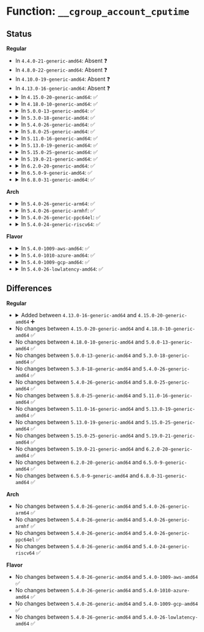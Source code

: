 # Function: <code>__cgroup_account_cputime</code>

## Status
<b>Regular</b>
<ul>
<li>
In <code>4.4.0-21-generic-amd64</code>: Absent ❓
</li>
<li>
In <code>4.8.0-22-generic-amd64</code>: Absent ❓
</li>
<li>
In <code>4.10.0-19-generic-amd64</code>: Absent ❓
</li>
<li>
In <code>4.13.0-16-generic-amd64</code>: Absent ❓
</li>
<li>
<details>
<summary>In <code>4.15.0-20-generic-amd64</code>: ✅</summary>

```c
void __cgroup_account_cputime(struct cgroup * cgrp, u64 delta_exec)
```

```json
{
  "name": "__cgroup_account_cputime",
  "collision_type": "Unique Global",
  "inline_type": "No",
  "funcs": [
    {
      "addr": 18446744071580112416,
      "name": "__cgroup_account_cputime",
      "external": true,
      "loc": "kernel/cgroup/stat.c:226",
      "file": "kernel/cgroup/stat.c",
      "inline": "seen, unknown",
      "caller_inline": [],
      "caller_func": [
        "kernel/sched/fair.c:update_curr",
        "kernel/sched/rt.c:update_curr_rt",
        "kernel/sched/deadline.c:update_curr_dl",
        "kernel/sched/stop_task.c:put_prev_task_stop"
      ]
    }
  ],
  "symbols": [
    {
      "addr": 18446744071580112416,
      "name": "__cgroup_account_cputime",
      "section": ".text",
      "bind": "STB_GLOBAL",
      "size": 42
    }
  ]
}
```
</details>
</li>
<li>
<details>
<summary>In <code>4.18.0-10-generic-amd64</code>: ✅</summary>

```c
void __cgroup_account_cputime(struct cgroup * cgrp, u64 delta_exec)
```

```json
{
  "name": "__cgroup_account_cputime",
  "collision_type": "Unique Global",
  "inline_type": "No",
  "funcs": [
    {
      "addr": 18446744071580172368,
      "name": "__cgroup_account_cputime",
      "external": true,
      "loc": "kernel/cgroup/rstat.c:362",
      "file": "kernel/cgroup/rstat.c",
      "inline": "seen, unknown",
      "caller_inline": [],
      "caller_func": [
        "kernel/sched/fair.c:update_curr",
        "kernel/sched/rt.c:update_curr_rt",
        "kernel/sched/deadline.c:update_curr_dl",
        "kernel/sched/stop_task.c:put_prev_task_stop"
      ]
    }
  ],
  "symbols": [
    {
      "addr": 18446744071580172368,
      "name": "__cgroup_account_cputime",
      "section": ".text",
      "bind": "STB_GLOBAL",
      "size": 42
    }
  ]
}
```
</details>
</li>
<li>
<details>
<summary>In <code>5.0.0-13-generic-amd64</code>: ✅</summary>

```c
void __cgroup_account_cputime(struct cgroup * cgrp, u64 delta_exec)
```

```json
{
  "name": "__cgroup_account_cputime",
  "collision_type": "Unique Global",
  "inline_type": "No",
  "funcs": [
    {
      "addr": 18446744071580220256,
      "name": "__cgroup_account_cputime",
      "external": true,
      "loc": "kernel/cgroup/rstat.c:362",
      "file": "kernel/cgroup/rstat.c",
      "inline": "seen, unknown",
      "caller_inline": [],
      "caller_func": [
        "kernel/sched/fair.c:update_curr",
        "kernel/sched/rt.c:update_curr_rt",
        "kernel/sched/deadline.c:update_curr_dl",
        "kernel/sched/stop_task.c:put_prev_task_stop"
      ]
    }
  ],
  "symbols": [
    {
      "addr": 18446744071580220256,
      "name": "__cgroup_account_cputime",
      "section": ".text",
      "bind": "STB_GLOBAL",
      "size": 42
    }
  ]
}
```
</details>
</li>
<li>
<details>
<summary>In <code>5.3.0-18-generic-amd64</code>: ✅</summary>

```c
void __cgroup_account_cputime(struct cgroup * cgrp, u64 delta_exec)
```

```json
{
  "name": "__cgroup_account_cputime",
  "collision_type": "Unique Global",
  "inline_type": "No",
  "funcs": [
    {
      "addr": 18446744071580269152,
      "name": "__cgroup_account_cputime",
      "external": true,
      "loc": "kernel/cgroup/rstat.c:365",
      "file": "kernel/cgroup/rstat.c",
      "inline": "seen, unknown",
      "caller_inline": [],
      "caller_func": [
        "kernel/sched/fair.c:update_curr",
        "kernel/sched/rt.c:update_curr_rt",
        "kernel/sched/deadline.c:update_curr_dl",
        "kernel/sched/stop_task.c:put_prev_task_stop"
      ]
    }
  ],
  "symbols": [
    {
      "addr": 18446744071580269152,
      "name": "__cgroup_account_cputime",
      "section": ".text",
      "bind": "STB_GLOBAL",
      "size": 42
    }
  ]
}
```
</details>
</li>
<li>
<details>
<summary>In <code>5.4.0-26-generic-amd64</code>: ✅</summary>

```c
void __cgroup_account_cputime(struct cgroup * cgrp, u64 delta_exec)
```

```json
{
  "name": "__cgroup_account_cputime",
  "collision_type": "Unique Global",
  "inline_type": "No",
  "funcs": [
    {
      "addr": 18446744071580317312,
      "name": "__cgroup_account_cputime",
      "external": true,
      "loc": "kernel/cgroup/rstat.c:365",
      "file": "kernel/cgroup/rstat.c",
      "inline": "seen, unknown",
      "caller_inline": [],
      "caller_func": [
        "kernel/sched/fair.c:update_curr",
        "kernel/sched/rt.c:update_curr_rt",
        "kernel/sched/deadline.c:update_curr_dl",
        "kernel/sched/stop_task.c:put_prev_task_stop"
      ]
    }
  ],
  "symbols": [
    {
      "addr": 18446744071580317312,
      "name": "__cgroup_account_cputime",
      "section": ".text",
      "bind": "STB_GLOBAL",
      "size": 42
    }
  ]
}
```
</details>
</li>
<li>
<details>
<summary>In <code>5.8.0-25-generic-amd64</code>: ✅</summary>

```c
void __cgroup_account_cputime(struct cgroup * cgrp, u64 delta_exec)
```

```json
{
  "name": "__cgroup_account_cputime",
  "collision_type": "Unique Global",
  "inline_type": "No",
  "funcs": [
    {
      "addr": 18446744071580389088,
      "name": "__cgroup_account_cputime",
      "external": true,
      "loc": "kernel/cgroup/rstat.c:359",
      "file": "kernel/cgroup/rstat.c",
      "inline": "seen, unknown",
      "caller_inline": [],
      "caller_func": [
        "kernel/sched/fair.c:update_curr",
        "kernel/sched/rt.c:update_curr_rt",
        "kernel/sched/deadline.c:update_curr_dl",
        "kernel/sched/stop_task.c:put_prev_task_stop"
      ]
    }
  ],
  "symbols": [
    {
      "addr": 18446744071580389088,
      "name": "__cgroup_account_cputime",
      "section": ".text",
      "bind": "STB_GLOBAL",
      "size": 42
    }
  ]
}
```
</details>
</li>
<li>
<details>
<summary>In <code>5.11.0-16-generic-amd64</code>: ✅</summary>

```c
void __cgroup_account_cputime(struct cgroup * cgrp, u64 delta_exec)
```

```json
{
  "name": "__cgroup_account_cputime",
  "collision_type": "Unique Global",
  "inline_type": "No",
  "funcs": [
    {
      "addr": 18446744071580376048,
      "name": "__cgroup_account_cputime",
      "external": true,
      "loc": "kernel/cgroup/rstat.c:358",
      "file": "kernel/cgroup/rstat.c",
      "inline": "seen, unknown",
      "caller_inline": [],
      "caller_func": [
        "kernel/sched/fair.c:update_curr",
        "kernel/sched/rt.c:update_curr_rt",
        "kernel/sched/deadline.c:update_curr_dl",
        "kernel/sched/stop_task.c:put_prev_task_stop"
      ]
    }
  ],
  "symbols": [
    {
      "addr": 18446744071580376048,
      "name": "__cgroup_account_cputime",
      "section": ".text",
      "bind": "STB_GLOBAL",
      "size": 42
    }
  ]
}
```
</details>
</li>
<li>
<details>
<summary>In <code>5.13.0-19-generic-amd64</code>: ✅</summary>

```c
void __cgroup_account_cputime(struct cgroup * cgrp, u64 delta_exec)
```

```json
{
  "name": "__cgroup_account_cputime",
  "collision_type": "Unique Global",
  "inline_type": "No",
  "funcs": [
    {
      "addr": 18446744071580378992,
      "name": "__cgroup_account_cputime",
      "external": true,
      "loc": "kernel/cgroup/rstat.c:368",
      "file": "kernel/cgroup/rstat.c",
      "inline": "seen, unknown",
      "caller_inline": [],
      "caller_func": [
        "kernel/sched/fair.c:update_curr",
        "kernel/sched/rt.c:update_curr_rt",
        "kernel/sched/deadline.c:update_curr_dl",
        "kernel/sched/stop_task.c:put_prev_task_stop"
      ]
    }
  ],
  "symbols": [
    {
      "addr": 18446744071580378992,
      "name": "__cgroup_account_cputime",
      "section": ".text",
      "bind": "STB_GLOBAL",
      "size": 42
    }
  ]
}
```
</details>
</li>
<li>
<details>
<summary>In <code>5.15.0-25-generic-amd64</code>: ✅</summary>

```c
void __cgroup_account_cputime(struct cgroup * cgrp, u64 delta_exec)
```

```json
{
  "name": "__cgroup_account_cputime",
  "collision_type": "Unique Global",
  "inline_type": "No",
  "funcs": [
    {
      "addr": 18446744071580540912,
      "name": "__cgroup_account_cputime",
      "external": true,
      "loc": "kernel/cgroup/rstat.c:368",
      "file": "kernel/cgroup/rstat.c",
      "inline": "seen, unknown",
      "caller_inline": [],
      "caller_func": [
        "kernel/sched/fair.c:update_curr",
        "kernel/sched/rt.c:update_curr_rt",
        "kernel/sched/deadline.c:update_curr_dl",
        "kernel/sched/stop_task.c:put_prev_task_stop"
      ]
    }
  ],
  "symbols": [
    {
      "addr": 18446744071580540912,
      "name": "__cgroup_account_cputime",
      "section": ".text",
      "bind": "STB_GLOBAL",
      "size": 42
    }
  ]
}
```
</details>
</li>
<li>
<details>
<summary>In <code>5.19.0-21-generic-amd64</code>: ✅</summary>

```c
void __cgroup_account_cputime(struct cgroup * cgrp, u64 delta_exec)
```

```json
{
  "name": "__cgroup_account_cputime",
  "collision_type": "Unique Global",
  "inline_type": "No",
  "funcs": [
    {
      "addr": 18446744071580738304,
      "name": "__cgroup_account_cputime",
      "external": true,
      "loc": "kernel/cgroup/rstat.c:373",
      "file": "kernel/cgroup/rstat.c",
      "inline": "seen, unknown",
      "caller_inline": [],
      "caller_func": [
        "kernel/sched/fair.c:update_curr",
        "kernel/sched/build_policy.c:update_curr_dl",
        "kernel/sched/build_policy.c:update_curr_rt",
        "kernel/sched/build_utility.c:put_prev_task_stop"
      ]
    }
  ],
  "symbols": [
    {
      "addr": 18446744071580738304,
      "name": "__cgroup_account_cputime",
      "section": ".text",
      "bind": "STB_GLOBAL",
      "size": 85
    }
  ]
}
```
</details>
</li>
<li>
<details>
<summary>In <code>6.2.0-20-generic-amd64</code>: ✅</summary>

```c
void __cgroup_account_cputime(struct cgroup * cgrp, u64 delta_exec)
```

```json
{
  "name": "__cgroup_account_cputime",
  "collision_type": "Unique Global",
  "inline_type": "No",
  "funcs": [
    {
      "addr": 18446744071581014720,
      "name": "__cgroup_account_cputime",
      "external": true,
      "loc": "kernel/cgroup/rstat.c:409",
      "file": "kernel/cgroup/rstat.c",
      "inline": "seen, unknown",
      "caller_inline": [],
      "caller_func": [
        "kernel/sched/fair.c:update_curr",
        "kernel/sched/build_policy.c:update_curr_dl",
        "kernel/sched/build_policy.c:update_curr_rt",
        "kernel/sched/build_utility.c:put_prev_task_stop"
      ]
    }
  ],
  "symbols": [
    {
      "addr": 18446744071581014720,
      "name": "__cgroup_account_cputime",
      "section": ".text",
      "bind": "STB_GLOBAL",
      "size": 85
    }
  ]
}
```
</details>
</li>
<li>
<details>
<summary>In <code>6.5.0-9-generic-amd64</code>: ✅</summary>

```c
void __cgroup_account_cputime(struct cgroup * cgrp, u64 delta_exec)
```

```json
{
  "name": "__cgroup_account_cputime",
  "collision_type": "Unique Global",
  "inline_type": "No",
  "funcs": [
    {
      "addr": 18446744071581103136,
      "name": "__cgroup_account_cputime",
      "external": true,
      "loc": "kernel/cgroup/rstat.c:393",
      "file": "kernel/cgroup/rstat.c",
      "inline": "seen, unknown",
      "caller_inline": [],
      "caller_func": [
        "kernel/sched/fair.c:update_curr",
        "kernel/sched/build_policy.c:update_curr_dl",
        "kernel/sched/build_policy.c:update_curr_rt",
        "kernel/sched/build_utility.c:put_prev_task_stop"
      ]
    }
  ],
  "symbols": [
    {
      "addr": 18446744071581103136,
      "name": "__cgroup_account_cputime",
      "section": ".text",
      "bind": "STB_GLOBAL",
      "size": 85
    }
  ]
}
```
</details>
</li>
<li>
<details>
<summary>In <code>6.8.0-31-generic-amd64</code>: ✅</summary>

```c
void __cgroup_account_cputime(struct cgroup * cgrp, u64 delta_exec)
```

```json
{
  "name": "__cgroup_account_cputime",
  "collision_type": "Unique Global",
  "inline_type": "No",
  "funcs": [
    {
      "addr": 18446744071581200944,
      "name": "__cgroup_account_cputime",
      "external": true,
      "loc": "kernel/cgroup/rstat.c:440",
      "file": "kernel/cgroup/rstat.c",
      "inline": "seen, unknown",
      "caller_inline": [],
      "caller_func": [
        "kernel/sched/fair.c:update_curr",
        "kernel/sched/fair.c:update_curr_common"
      ]
    }
  ],
  "symbols": [
    {
      "addr": 18446744071581200944,
      "name": "__cgroup_account_cputime",
      "section": ".text",
      "bind": "STB_GLOBAL",
      "size": 85
    }
  ]
}
```
</details>
</li>
</ul>
<b>Arch</b>
<ul>
<li>
<details>
<summary>In <code>5.4.0-26-generic-arm64</code>: ✅</summary>

```c
void __cgroup_account_cputime(struct cgroup * cgrp, u64 delta_exec)
```

```json
{
  "name": "__cgroup_account_cputime",
  "collision_type": "Unique Global",
  "inline_type": "No",
  "funcs": [
    {
      "addr": 18446603336491572440,
      "name": "__cgroup_account_cputime",
      "external": true,
      "loc": "kernel/cgroup/rstat.c:365",
      "file": "kernel/cgroup/rstat.c",
      "inline": "seen, unknown",
      "caller_inline": [],
      "caller_func": [
        "kernel/sched/fair.c:update_curr",
        "kernel/sched/rt.c:update_curr_rt",
        "kernel/sched/deadline.c:update_curr_dl",
        "kernel/sched/stop_task.c:put_prev_task_stop"
      ]
    }
  ],
  "symbols": [
    {
      "addr": 18446603336491572440,
      "name": "__cgroup_account_cputime",
      "section": ".text",
      "bind": "STB_GLOBAL",
      "size": 72
    }
  ]
}
```
</details>
</li>
<li>
<details>
<summary>In <code>5.4.0-26-generic-armhf</code>: ✅</summary>

```c
void __cgroup_account_cputime(struct cgroup * cgrp, u64 delta_exec)
```

```json
{
  "name": "__cgroup_account_cputime",
  "collision_type": "Unique Global",
  "inline_type": "No",
  "funcs": [
    {
      "addr": 3225536012,
      "name": "__cgroup_account_cputime",
      "external": true,
      "loc": "kernel/cgroup/rstat.c:365",
      "file": "kernel/cgroup/rstat.c",
      "inline": "seen, unknown",
      "caller_inline": [],
      "caller_func": [
        "kernel/sched/fair.c:update_curr",
        "kernel/sched/rt.c:update_curr_rt",
        "kernel/sched/deadline.c:update_curr_dl",
        "kernel/sched/stop_task.c:put_prev_task_stop"
      ]
    }
  ],
  "symbols": [
    {
      "addr": 3225536012,
      "name": "__cgroup_account_cputime",
      "section": ".text",
      "bind": "STB_GLOBAL",
      "size": 112
    }
  ]
}
```
</details>
</li>
<li>
<details>
<summary>In <code>5.4.0-26-generic-ppc64el</code>: ✅</summary>

```c
void __cgroup_account_cputime(struct cgroup * cgrp, u64 delta_exec)
```

```json
{
  "name": "__cgroup_account_cputime",
  "collision_type": "Unique Global",
  "inline_type": "No",
  "funcs": [
    {
      "addr": 13835058055284551408,
      "name": "__cgroup_account_cputime",
      "external": true,
      "loc": "kernel/cgroup/rstat.c:365",
      "file": "kernel/cgroup/rstat.c",
      "inline": "seen, unknown",
      "caller_inline": [],
      "caller_func": [
        "kernel/sched/fair.c:update_curr",
        "kernel/sched/rt.c:update_curr_rt",
        "kernel/sched/deadline.c:update_curr_dl",
        "kernel/sched/stop_task.c:put_prev_task_stop"
      ]
    }
  ],
  "symbols": [
    {
      "addr": 13835058055284551408,
      "name": "__cgroup_account_cputime",
      "section": ".text",
      "bind": "STB_GLOBAL",
      "size": 76
    }
  ]
}
```
</details>
</li>
<li>
<details>
<summary>In <code>5.4.0-24-generic-riscv64</code>: ✅</summary>

```c
void __cgroup_account_cputime(struct cgroup * cgrp, u64 delta_exec)
```

```json
{
  "name": "__cgroup_account_cputime",
  "collision_type": "Unique Global",
  "inline_type": "No",
  "funcs": [
    {
      "addr": 18446743936271984082,
      "name": "__cgroup_account_cputime",
      "external": true,
      "loc": "kernel/cgroup/rstat.c:365",
      "file": "kernel/cgroup/rstat.c",
      "inline": "seen, unknown",
      "caller_inline": [],
      "caller_func": [
        "kernel/sched/fair.c:update_curr",
        "kernel/sched/rt.c:update_curr_rt",
        "kernel/sched/deadline.c:update_curr_dl",
        "kernel/sched/stop_task.c:put_prev_task_stop"
      ]
    }
  ],
  "symbols": [
    {
      "addr": 18446743936271984082,
      "name": "__cgroup_account_cputime",
      "section": ".text",
      "bind": "STB_GLOBAL",
      "size": 86
    }
  ]
}
```
</details>
</li>
</ul>
<b>Flavor</b>
<ul>
<li>
<details>
<summary>In <code>5.4.0-1009-aws-amd64</code>: ✅</summary>

```c
void __cgroup_account_cputime(struct cgroup * cgrp, u64 delta_exec)
```

```json
{
  "name": "__cgroup_account_cputime",
  "collision_type": "Unique Global",
  "inline_type": "No",
  "funcs": [
    {
      "addr": 18446744071580286112,
      "name": "__cgroup_account_cputime",
      "external": true,
      "loc": "kernel/cgroup/rstat.c:365",
      "file": "kernel/cgroup/rstat.c",
      "inline": "seen, unknown",
      "caller_inline": [],
      "caller_func": [
        "kernel/sched/fair.c:update_curr",
        "kernel/sched/rt.c:update_curr_rt",
        "kernel/sched/deadline.c:update_curr_dl",
        "kernel/sched/stop_task.c:put_prev_task_stop"
      ]
    }
  ],
  "symbols": [
    {
      "addr": 18446744071580286112,
      "name": "__cgroup_account_cputime",
      "section": ".text",
      "bind": "STB_GLOBAL",
      "size": 42
    }
  ]
}
```
</details>
</li>
<li>
<details>
<summary>In <code>5.4.0-1010-azure-amd64</code>: ✅</summary>

```c
void __cgroup_account_cputime(struct cgroup * cgrp, u64 delta_exec)
```

```json
{
  "name": "__cgroup_account_cputime",
  "collision_type": "Unique Global",
  "inline_type": "No",
  "funcs": [
    {
      "addr": 18446744071580233504,
      "name": "__cgroup_account_cputime",
      "external": true,
      "loc": "kernel/cgroup/rstat.c:365",
      "file": "kernel/cgroup/rstat.c",
      "inline": "seen, unknown",
      "caller_inline": [],
      "caller_func": [
        "kernel/sched/fair.c:update_curr",
        "kernel/sched/rt.c:update_curr_rt",
        "kernel/sched/deadline.c:update_curr_dl",
        "kernel/sched/stop_task.c:put_prev_task_stop"
      ]
    }
  ],
  "symbols": [
    {
      "addr": 18446744071580233504,
      "name": "__cgroup_account_cputime",
      "section": ".text",
      "bind": "STB_GLOBAL",
      "size": 42
    }
  ]
}
```
</details>
</li>
<li>
<details>
<summary>In <code>5.4.0-1009-gcp-amd64</code>: ✅</summary>

```c
void __cgroup_account_cputime(struct cgroup * cgrp, u64 delta_exec)
```

```json
{
  "name": "__cgroup_account_cputime",
  "collision_type": "Unique Global",
  "inline_type": "No",
  "funcs": [
    {
      "addr": 18446744071580277360,
      "name": "__cgroup_account_cputime",
      "external": true,
      "loc": "kernel/cgroup/rstat.c:365",
      "file": "kernel/cgroup/rstat.c",
      "inline": "seen, unknown",
      "caller_inline": [],
      "caller_func": [
        "kernel/sched/fair.c:update_curr",
        "kernel/sched/rt.c:update_curr_rt",
        "kernel/sched/deadline.c:update_curr_dl",
        "kernel/sched/stop_task.c:put_prev_task_stop"
      ]
    }
  ],
  "symbols": [
    {
      "addr": 18446744071580277360,
      "name": "__cgroup_account_cputime",
      "section": ".text",
      "bind": "STB_GLOBAL",
      "size": 42
    }
  ]
}
```
</details>
</li>
<li>
<details>
<summary>In <code>5.4.0-26-lowlatency-amd64</code>: ✅</summary>

```c
void __cgroup_account_cputime(struct cgroup * cgrp, u64 delta_exec)
```

```json
{
  "name": "__cgroup_account_cputime",
  "collision_type": "Unique Global",
  "inline_type": "No",
  "funcs": [
    {
      "addr": 18446744071580331200,
      "name": "__cgroup_account_cputime",
      "external": true,
      "loc": "kernel/cgroup/rstat.c:365",
      "file": "kernel/cgroup/rstat.c",
      "inline": "seen, unknown",
      "caller_inline": [],
      "caller_func": [
        "kernel/sched/fair.c:update_curr",
        "kernel/sched/rt.c:update_curr_rt",
        "kernel/sched/deadline.c:update_curr_dl",
        "kernel/sched/stop_task.c:put_prev_task_stop"
      ]
    }
  ],
  "symbols": [
    {
      "addr": 18446744071580331200,
      "name": "__cgroup_account_cputime",
      "section": ".text",
      "bind": "STB_GLOBAL",
      "size": 42
    }
  ]
}
```
</details>
</li>
</ul>

## Differences
<b>Regular</b>
<ul>
<li>
<details>
<summary>Added between <code>4.13.0-16-generic-amd64</code> and <code>4.15.0-20-generic-amd64</code> ➕</summary>

```c
void __cgroup_account_cputime(struct cgroup * cgrp, u64 delta_exec)
```
</details>
</li>
<li>
No changes between <code>4.15.0-20-generic-amd64</code> and <code>4.18.0-10-generic-amd64</code> ✅
</li>
<li>
No changes between <code>4.18.0-10-generic-amd64</code> and <code>5.0.0-13-generic-amd64</code> ✅
</li>
<li>
No changes between <code>5.0.0-13-generic-amd64</code> and <code>5.3.0-18-generic-amd64</code> ✅
</li>
<li>
No changes between <code>5.3.0-18-generic-amd64</code> and <code>5.4.0-26-generic-amd64</code> ✅
</li>
<li>
No changes between <code>5.4.0-26-generic-amd64</code> and <code>5.8.0-25-generic-amd64</code> ✅
</li>
<li>
No changes between <code>5.8.0-25-generic-amd64</code> and <code>5.11.0-16-generic-amd64</code> ✅
</li>
<li>
No changes between <code>5.11.0-16-generic-amd64</code> and <code>5.13.0-19-generic-amd64</code> ✅
</li>
<li>
No changes between <code>5.13.0-19-generic-amd64</code> and <code>5.15.0-25-generic-amd64</code> ✅
</li>
<li>
No changes between <code>5.15.0-25-generic-amd64</code> and <code>5.19.0-21-generic-amd64</code> ✅
</li>
<li>
No changes between <code>5.19.0-21-generic-amd64</code> and <code>6.2.0-20-generic-amd64</code> ✅
</li>
<li>
No changes between <code>6.2.0-20-generic-amd64</code> and <code>6.5.0-9-generic-amd64</code> ✅
</li>
<li>
No changes between <code>6.5.0-9-generic-amd64</code> and <code>6.8.0-31-generic-amd64</code> ✅
</li>
</ul>
<b>Arch</b>
<ul>
<li>
No changes between <code>5.4.0-26-generic-amd64</code> and <code>5.4.0-26-generic-arm64</code> ✅
</li>
<li>
No changes between <code>5.4.0-26-generic-amd64</code> and <code>5.4.0-26-generic-armhf</code> ✅
</li>
<li>
No changes between <code>5.4.0-26-generic-amd64</code> and <code>5.4.0-26-generic-ppc64el</code> ✅
</li>
<li>
No changes between <code>5.4.0-26-generic-amd64</code> and <code>5.4.0-24-generic-riscv64</code> ✅
</li>
</ul>
<b>Flavor</b>
<ul>
<li>
No changes between <code>5.4.0-26-generic-amd64</code> and <code>5.4.0-1009-aws-amd64</code> ✅
</li>
<li>
No changes between <code>5.4.0-26-generic-amd64</code> and <code>5.4.0-1010-azure-amd64</code> ✅
</li>
<li>
No changes between <code>5.4.0-26-generic-amd64</code> and <code>5.4.0-1009-gcp-amd64</code> ✅
</li>
<li>
No changes between <code>5.4.0-26-generic-amd64</code> and <code>5.4.0-26-lowlatency-amd64</code> ✅
</li>
</ul>
